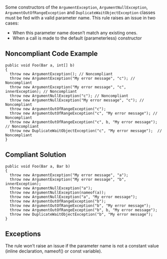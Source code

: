 Some constructors of the `ArgumentException`, `ArgumentNullException`, `ArgumentOutOfRangeException` and `DuplicateWaitObjectException` classes must be fed with a valid parameter name. This rule raises an issue in two cases:
 
- When this parameter name doesn’t match any existing ones.
- When a call is made to the default (parameterless) constructor

## Noncompliant Code Example

    public void Foo(Bar a, int[] b)
    {
      throw new ArgumentException(); // Noncompliant
      throw new ArgumentException("My error message", "c"); // Noncompliant
      throw new ArgumentException("My error message", "c", innerException); // Noncompliant
      throw new ArgumentNullException("c"); // Noncompliant
      throw new ArgumentNullException("My error message", "c"); // Noncompliant
      throw new ArgumentOutOfRangeException("c");
      throw new ArgumentOutOfRangeException("c", "My error message"); // Noncompliant
      throw new ArgumentOutOfRangeException("c", b, "My error message"); // Noncompliant
      throw new DuplicateWaitObjectException("c", "My error message");  // Noncompliant
    }

## Compliant Solution

    public void Foo(Bar a, Bar b)
    {
      throw new ArgumentException("My error message", "a");
      throw new ArgumentException("My error message", "b", innerException);
      throw new ArgumentNullException("a");
      throw new ArgumentNullException(nameof(a));
      throw new ArgumentNullException("a", "My error message");
      throw new ArgumentOutOfRangeException("b");
      throw new ArgumentOutOfRangeException("b", "My error message");
      throw new ArgumentOutOfRangeException("b", b, "My error message");
      throw new DuplicateWaitObjectException("b", "My error message");
    }

## Exceptions
 
The rule won’t raise an issue if the parameter name is not a constant value (inline declaration, nameof() or const variable).
